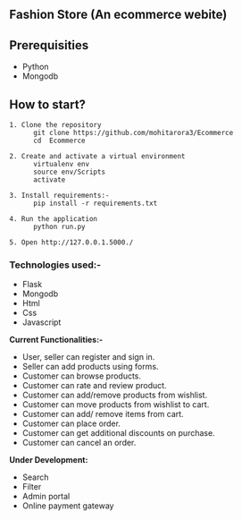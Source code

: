    ## Fashion Store (An ecommerce webite)


## Prerequisities
- Python
- Mongodb

## How to start?
```
1. Clone the repository
      git clone https://github.com/mohitarora3/Ecommerce
      cd  Ecommerce

2. Create and activate a virtual environment
      virtualenv env 
      source env/Scripts
      activate
   
3. Install requirements:-
      pip install -r requirements.txt
    
4. Run the application
      python run.py
      
5. Open http://127.0.0.1.5000./

```

### Technologies used:-
 - Flask
 - Mongodb
 - Html
 - Css
 - Javascript

  
 **Current Functionalities:-**
- User, seller can register and sign in.
- Seller can add products using forms.
- Customer can browse products.
- Customer can rate and review product.
- Customer can add/remove products from wishlist.
- Customer can move products from wishlist to cart.
- Customer can add/ remove items from cart.
- Customer can place order.
- Customer can get additional discounts on purchase.
- Customer can cancel an order.

**Under Development:**
- Search
- Filter
- Admin portal
- Online payment gateway
